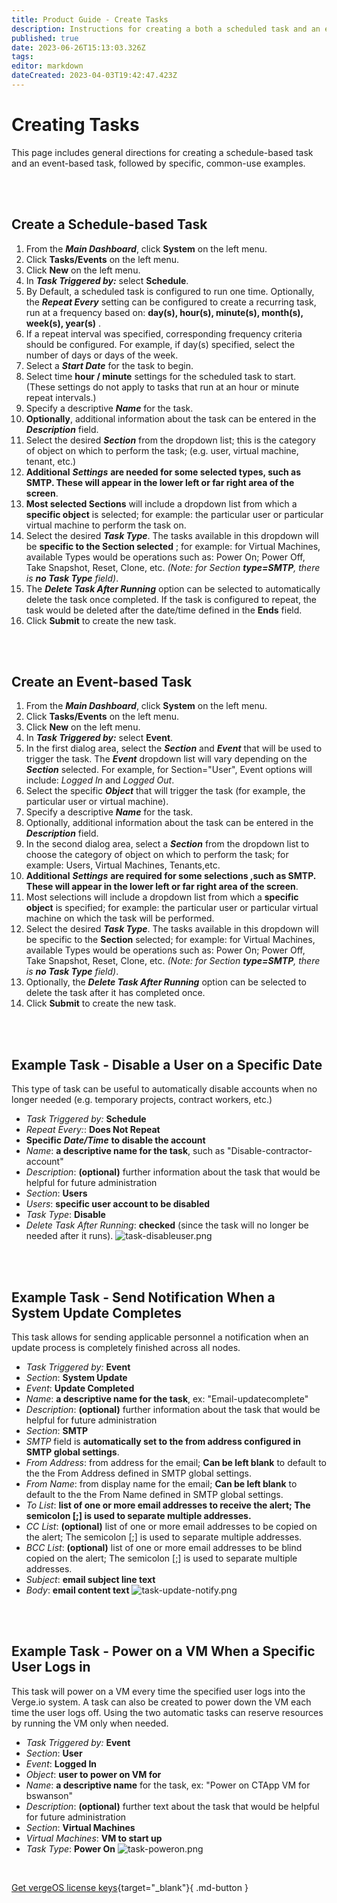 ```yaml
---
title: Product Guide - Create Tasks
description: Instructions for creating a both a scheduled task and an event-based task and examples of both types of tasks.
published: true
date: 2023-06-26T15:13:03.326Z
tags: 
editor: markdown
dateCreated: 2023-04-03T19:42:47.423Z
---
```


# Creating Tasks

This page includes general directions for creating a schedule-based task and an event-based task,  followed by specific, common-use examples.

<br>
<br>

## Create a Schedule-based Task

1.  From the ***Main Dashboard***, click **System** on the left menu.
2.  Click **Tasks/Events** on the left menu.
3.  Click **New** on the left menu.
4.  In ***Task Triggered by:*** select **Schedule**.
5.  By Default, a scheduled task is configured to run one time. Optionally, the ***Repeat Every*** setting can be configured to create a recurring task, run at a frequency based on: **day(s), hour(s), minute(s), month(s), week(s), year(s)** .
6.  If a repeat interval was specified, corresponding frequency criteria should be configured. For example, if day(s) specified, select the number of days or days of the week.
7.  Select a ***Start Date*** for the task to begin.
8.  Select time **hour / minute** settings for the scheduled task to start. (These settings do not apply to tasks that run at an hour or minute repeat intervals.)
9.  Specify a descriptive ***Name*** for the task.
10.  **Optionally**, additional information about the task can be entered in the ***Description*** field.
11.  Select the desired ***Section*** from the dropdown list; this is the category of object on which to perform the task; (e.g. user, virtual machine, tenant, etc.)
12.  **Additional** ***Settings*** **are needed for some selected types, such as SMTP. These will appear in the lower left or far right area of the screen**.
13.  **Most selected Sections** will include a dropdown list from which a **specific object** is selected; for example: the particular user or particular virtual machine to perform the task on.
14.  Select the desired ***Task Type***. The tasks available in this dropdown will be **specific to the Section selected** ; for example: for Virtual Machines, available Types would be operations such as: Power On; Power Off, Take Snapshot, Reset, Clone, etc. *(Note: for Section **type=SMTP**, there is **no Task Type** field)*.
15.  The ***Delete Task After Running*** option can be selected to automatically delete the task once completed. If the task is configured to repeat, the task would be deleted after the date/time defined in the **Ends** field.
16.  Click **Submit** to create the new task.


<br>
<br>

## Create an Event-based Task

1.  From the ***Main Dashboard***, click **System** on the left menu.
2.  Click **Tasks/Events** on the left menu.
3.  Click **New** on the left menu.
4.  In ***Task Triggered by:*** select **Event**.
5.  In the first dialog area, select the ***Section*** and ***Event*** that will be used to trigger the task. The ***Event*** dropdown list will vary depending on the ***Section*** selected. For example, for Section="User", Event options will include: *Logged In* and *Logged Out*.
6.  Select the specific ***Object*** that will trigger the task (for example, the particular user or virtual machine).
7.  Specify a descriptive ***Name*** for the task.
8.  Optionally, additional information about the task can be entered in the ***Description*** field.
9.  In the second dialog area, select a ***Section*** from the dropdown list to choose the category of object on which to perform the task; for example: Users, Virtual Machines, Tenants,etc.
10.  **Additional** ***Settings*** **are required for some selections ,such as SMTP. These will appear in the lower left or far right area of the screen**.
11.  Most selections will include a dropdown list from which a **specific object** is specified; for example: the particular user or particular virtual machine on which the task will be performed.
12.  Select the desired ***Task Type***. The tasks available in this dropdown will be specific to the **Section** selected; for example: for Virtual Machines, available Types would be operations such as: Power On; Power Off, Take Snapshot, Reset, Clone, etc. *(Note: for Section **type=SMTP**, there is **no Task Type** field)*.
13.  Optionally, the ***Delete Task After Running*** option can be selected to delete the task after it has completed once.
14.  Click **Submit** to create the new task.

<br>
<br>

## Example Task - Disable a User on a Specific Date

This type of task can be useful to automatically disable accounts when no longer needed (e.g. temporary projects, contract workers, etc.)

-   *Task Triggered by:* **Schedule**
-   *Repeat Every:*: **Does Not Repeat**
-   **Specific** ***Date/Time*** **to disable the account**
-   *Name*: **a descriptive name for the task**, such as "Disable-contractor-account"
-   *Description*: **(optional)** further information about the task that would be helpful for future administration
-   *Section*: **Users**
-   *Users*: **specific user account to be disabled**
-   *Task Type*: **Disable**
-   *Delete Task After Running*: **checked** (since the task will no longer be needed after it runs).
![task-disableuser.png](/public/userguide-sshots/task-disableuser.png)
<br>
<br>


## Example Task - Send Notification When a System Update Completes
This task allows for sending applicable personnel a notification when an update process is completely finished across all nodes.

-   *Task Triggered by:* **Event**
-   *Section*: **System Update**
-   *Event*: **Update Completed**
-   *Name*: **a descriptive name for the task**, ex: "Email-updatecomplete"
-   *Description*: **(optional)** further information about the task that would be helpful for future administration
-   *Section*: **SMTP**
-   *SMTP* field is **automatically set to the from address configured in SMTP global settings**.
-   *From Address*: from address for the email; **Can be left blank** to default to the the From Address defined in SMTP global settings.
-   *From Name*: from display name for the email; **Can be left blank** to default to the the From Name defined in SMTP global settings.
-   *To List*: **list of one or more email addresses to receive the alert; The semicolon [;] is used to separate multiple addresses.**
-   *CC List*: **(optional)** list of one or more email addresses to be copied on the alert; The semicolon [;] is used to separate multiple addresses.
-   *BCC List*: **(optional)** list of one or more email addresses to be blind copied on the alert; The semicolon [;] is used to separate multiple addresses.
-   *Subject*: **email subject line text**
-   *Body*: **email content text**
![task-update-notify.png](/public/userguide-sshots/task-update-notify.png)

<br>
<br>

## Example Task - Power on a VM When a Specific User Logs in

This task will power on a VM every time the specified user logs into the Verge.io system. A task can also be created to power down the VM each time the user logs off. Using the two automatic tasks can reserve resources by running the VM only when needed.

-   *Task Triggered by:* **Event**
-   *Section*: **User**
-   *Event*: **Logged In**
-   *Object*: **user to power on VM for**
-   *Name*: **a descriptive name** for the task, ex: "Power on CTApp VM for bswanson"
-   *Description*: **(optional)** further text about the task that would be helpful for future administration
-   *Section*: **Virtual Machines**
-   *Virtual Machines*: **VM to start up**
-   *Task Type*: **Power On**
![task-poweron.png](/public/userguide-sshots/task-poweron.png)

<br>

[Get vergeOS license keys](https://www.verge.io/test-drive){target="_blank"}{ .md-button }